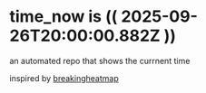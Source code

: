 # time_now is (( 2025-09-26T20:00:00.882Z ))

an automated repo that shows the currnent time

inspired by [breakingheatmap](https://github.com/breakingheatmap/breakingheatmap)